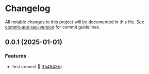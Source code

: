 # Changelog

All notable changes to this project will be documented in this file. See [commit-and-tag-version](https://github.com/absolute-version/commit-and-tag-version) for commit guidelines.

## 0.0.1 (2025-01-01)


### Features

* first commit :rocket: ([f54643b](https://github.com/LordRonz/string-palette/commit/f54643b34764a9c6e8ff92224107178b1b949276))
